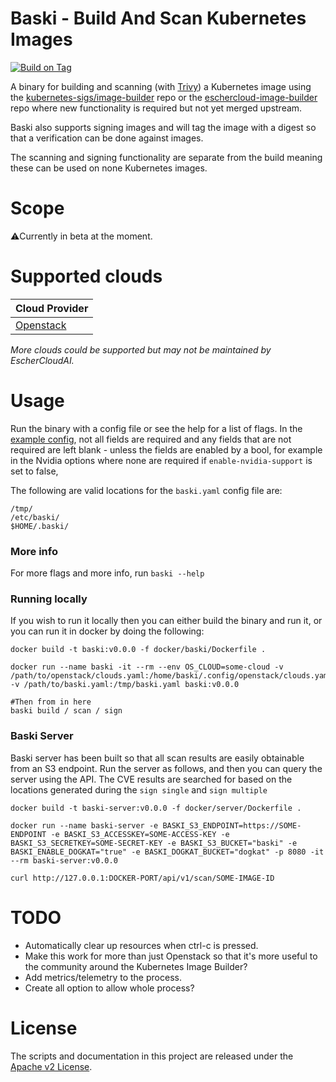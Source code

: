 # Baski - Build And Scan Kubernetes Images

[//]: # ([![Known Vulnerabilities]&#40;https://snyk.io/test/github/eschercloudai/baski/badge.svg&#41;]&#40;https://snyk.io/test/github/eschercloudai/baski&#41;)
[![Build on Tag](https://github.com/eschercloudai/baski/actions/workflows/tag.yml/badge.svg?branch=main&event=release)](https://github.com/eschercloudai/baski/actions/workflows/tag.yml)

A binary for building and scanning (with [Trivy](https://github.com/aquasecurity/trivy)) a Kubernetes image using
the [kubernetes-sigs/image-builder](https://github.com/kubernetes-sigs/image-builder) repo or
the [eschercloud-image-builder](https://github.com/eschercloudai/image-builder) repo where new functionality is required
but not yet merged upstream.

Baski also supports signing images and will tag the image with a digest so that a verification can be done against
images.

The scanning and signing functionality are separate from the build meaning these can be used on none Kubernetes images.

# Scope

⚠️Currently in beta at the moment.

# Supported clouds

| Cloud Provider                 |
|--------------------------------|
| [Openstack](docs/openstack.md) |

*More clouds could be supported but may not be maintained by EscherCloudAI.*

# Usage

Run the binary with a config file or see the help for a list of flags.
In the [example config](baski-example.yaml), not all fields are required and any fields that are not required are left
blank - unless the fields are enabled by a bool, for example in the Nvidia options where none are required
if `enable-nvidia-support` is set to false,

The following are valid locations for the `baski.yaml` config file are:

```shell
/tmp/
/etc/baski/
$HOME/.baski/
```

### More info

For more flags and more info, run `baski --help`

### Running locally

If you wish to run it locally then you can either build the binary and run it, or you can run it in docker by doing the
following:

```shell
docker build -t baski:v0.0.0 -f docker/baski/Dockerfile .

docker run --name baski -it --rm --env OS_CLOUD=some-cloud -v /path/to/openstack/clouds.yaml:/home/baski/.config/openstack/clouds.yaml -v /path/to/baski.yaml:/tmp/baski.yaml baski:v0.0.0

#Then from in here
baski build / scan / sign
```

### Baski Server

Baski server has been built so that all scan results are easily obtainable from an S3 endpoint. Run the server as
follows, and then you can query the server using the API.
The CVE results are searched for based on the locations generated during the `sign single` and `sign multiple`

```shell
docker build -t baski-server:v0.0.0 -f docker/server/Dockerfile .

docker run --name baski-server -e BASKI_S3_ENDPOINT=https://SOME-ENDPOINT -e BASKI_S3_ACCESSKEY=SOME-ACCESS-KEY -e BASKI_S3_SECRETKEY=SOME-SECRET-KEY -e BASKI_S3_BUCKET="baski" -e BASKI_ENABLE_DOGKAT="true" -e BASKI_DOGKAT_BUCKET="dogkat" -p 8080 -it --rm baski-server:v0.0.0

curl http://127.0.0.1:DOCKER-PORT/api/v1/scan/SOME-IMAGE-ID
```

# TODO

* Automatically clear up resources when ctrl-c is pressed.
* Make this work for more than just Openstack so that it's more useful to the community around the Kubernetes Image
  Builder?
* Add metrics/telemetry to the process.
* Create all option to allow whole process?

# License

The scripts and documentation in this project are released under the [Apache v2 License](LICENSE).
